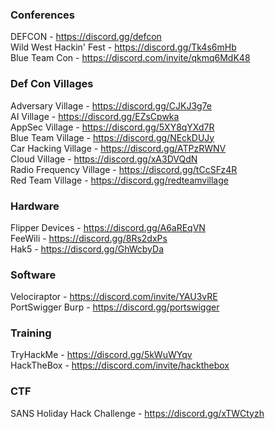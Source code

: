 ### Conferences ### 
  DEFCON - https://discord.gg/defcon  <br/>
  Wild West Hackin' Fest - https://discord.gg/Tk4s6mHb  <br/>
  Blue Team Con - https://discord.com/invite/qkmq6MdK48  <br/>


### Def Con Villages ###
  Adversary Village - https://discord.gg/CJKJ3g7e  <br/>
  AI Village - https://discord.gg/EZsCpwka  <br/>
  AppSec Village - https://discord.gg/5XY8qYXd7R  <br/>
  Blue Team Village - https://discord.gg/NEckDUJy  <br/>
  Car Hacking Village - https://discord.gg/ATPzRWNV  <br/>
  Cloud Village - https://discord.gg/xA3DVQdN  <br/>
  Radio Frequency Village - https://discord.gg/tCcSFz4R  <br/>
  Red Team Village - https://discord.gg/redteamvillage  <br/>


### Hardware ###
  Flipper Devices - https://discord.gg/A6aREqVN  <br/>
  FeeWili - https://discord.gg/8Rs2dxPs  <br/>
  Hak5 - https://discord.gg/GhWcbyDa  <br/>


### Software ###
  Velociraptor - https://discord.com/invite/YAU3vRE  <br/>
  PortSwigger Burp - https://discord.gg/portswigger  <br/>


### Training ###
  TryHackMe - https://discord.gg/5kWuWYqv  <br/>
  HackTheBox - https://discord.com/invite/hackthebox  <br/>


### CTF ###
  SANS Holiday Hack Challenge - https://discord.gg/xTWCtyzh  <br/>
